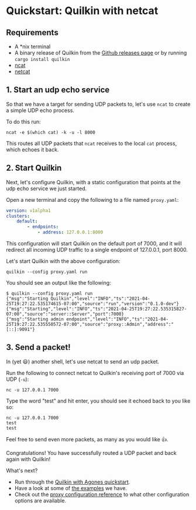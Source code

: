 # Quickstart: Quilkin with netcat

## Requirements

* A \*nix terminal
* A binary release of Quilkin from the [Github releases page](https://github.com/googleforgames/quilkin/releases) or by running `cargo install quilkin`
* [ncat](https://nmap.org/ncat/guide/)
* [netcat](http://netcat.sourceforge.net/)

## 1. Start an udp echo service

So that we have a target for sending UDP packets to, let's use `ncat` to create a simple UDP echo process.

To do this run:

```shell
ncat -e $(which cat) -k -u -l 8000
```

This routes all UDP packets that `ncat` receives to the local `cat` process, which echoes it back.

## 2. Start Quilkin

Next, let's configure Quilkin, with a static configuration that points at the udp echo service we just started.

Open a new terminal and copy the following to a file named `proxy.yaml`:

```yaml
version: v1alpha1
clusters:
    default:
        - endpoints:
            - address: 127.0.0.1:8000
```

This configuration will start Quilkin on the default port of 7000, and it will redirect all incoming UDP traffic to
a single endpoint of 127.0.0.1, port 8000.

Let's start Quilkin with the above configuration:

```shell
quilkin --config proxy.yaml run
```

You should see an output like the following:

```shell
$ quilkin --config proxy.yaml run
{"msg":"Starting Quilkin","level":"INFO","ts":"2021-04-25T19:27:22.535174615-07:00","source":"run","version":"0.1.0-dev"}
{"msg":"Starting","level":"INFO","ts":"2021-04-25T19:27:22.535315827-07:00","source":"server::Server","port":7000}
{"msg":"Starting admin endpoint","level":"INFO","ts":"2021-04-25T19:27:22.535550572-07:00","source":"proxy::Admin","address":"[::]:9091"}
```

## 3. Send a packet!

In (yet 😃) another shell, let's use netcat to send an udp packet.

Run the following to connect netcat to Quilkin's receiving port of 7000 via UDP (`-u`):

```shell
nc -u 127.0.0.1 7000
```

Type the word "test" and hit enter, you should see it echoed back to you like so:

```shell
nc -u 127.0.0.1 7000
test
test
```

Feel free to send even more packets, as many as you would like 👍.

Congratulations! You have successfully routed a UDP packet and back again with Quilkin!

What's next?

* Run through the [Quilkin with Agones quickstart](./quickstart-agones-xonotic.md).
* Have a look at some of [the examples](https://github.com/googleforgames/quilkin/blob/main/examples) we have.
* Check out the [proxy configuration reference](./proxy-configuration.md) to what other configuration options are
  available.
